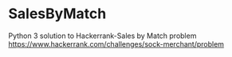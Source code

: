 # SalesByMatch
Python 3 solution to Hackerrank-Sales by Match problem
https://www.hackerrank.com/challenges/sock-merchant/problem
